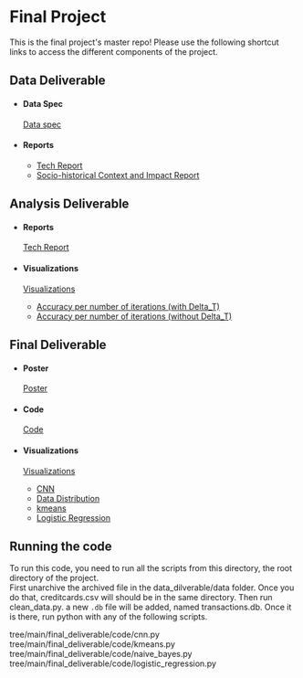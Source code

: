 # Final Project
This is the final project's master repo! Please use the following shortcut links to access the different components of the project.

## Data Deliverable ##

- #### Data Spec ####
  [Data spec](data_deliverable/data/)

- #### Reports ####
  - [Tech Report](data_deliverable/reports/tech_report/)
  - [Socio-historical Context and Impact Report](data_deliverable/reports/social_impact_report)


## Analysis Deliverable ##

- #### Reports ####
  [Tech Report](analysis_deliverable/tech_report/)

- #### Visualizations ####

  [Visualizations](analysis_deliverable/visualizations)
  - [Accuracy per number of iterations (with Delta_T)](analysis_deliverable/visualizations/with_time_accuracy_plot.png)
  - [Accuracy per number of iterations (without Delta_T)](analysis_deliverable/visualizations/without_time_acc_plot.png)


## Final Deliverable ##

- #### Poster ####
  [Poster](final_deliverable/poster/poster.pdf)

- #### Code ####
  [Code](final_deliverable/code/)

- #### Visualizations ####

  [Visualizations](final_deliverable/visualizations)
  - [CNN](final_deliverable/visualizations/cnn)
  - [Data Distribution](final_deliverable/visualizations/data_distribution)
  - [kmeans](final_deliverable/visualizations/kmeans)
  - [Logistic Regression](final_deliverable/visualizations/logistic_regression)



## Running the code  ##



To run this code, you need to run all the scripts from this directory, the root directory of the project.  
First unarchive the archived file in the data_dilverable/data folder. Once you do that, creditcards.csv will should be in the same directory. Then run clean_data.py. a new `.db` file will be added, named transactions.db. Once it is there, run python with any of the following scripts.  


tree/main/final_deliverable/code/cnn.py  
tree/main/final_deliverable/code/kmeans.py  
tree/main/final_deliverable/code/naive_bayes.py  
tree/main/final_deliverable/code/logistic_regression.py  


